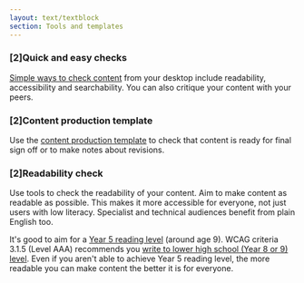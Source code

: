 ```yaml
---
layout: text/textblock
section: Tools and templates
---
```


### [2]Quick and easy checks
[Simple ways to check content](/creating-user-centred-content/testing-content/content-simple-checks/) from your desktop include readability, accessibility and searchability. You can also critique your content with your peers.

### [2]Content production template
Use the [content production template](../content-production-template) to check that content is ready for final sign off or to make notes about revisions.

### [2]Readability check
Use tools to check the readability of your content. Aim to make content as readable as possible. This makes it more accessible for everyone, not just users with low literacy. Specialist and technical audiences benefit from plain English too.

It's good to aim for a [Year 5 reading level](https://guides.service.gov.au/content-guide/writing-style/#readability) (around age 9). WCAG criteria 3.1.5 (Level AAA) recommends you [write to lower high school (Year 8 or 9) level](https://guides.service.gov.au/content-guide/accessibility-inclusivity/#wcag-2-0-for-content-authors). Even if you aren't able to achieve Year 5 reading level, the more readable you can make content the better it is for everyone.
